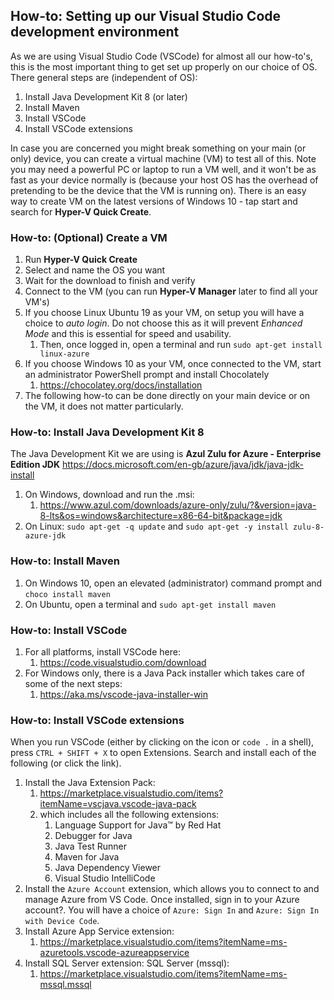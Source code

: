 
## How-to: Setting up our Visual Studio Code development environment
As we are using Visual Studio Code (VSCode) for almost all our how-to's, this is the most important thing to get set up properly on our choice of OS.
There general steps are (independent of OS):
1. Install Java Development Kit 8 (or later)
2. Install Maven
3. Install VSCode
4. Install VSCode extensions
 
In case you are concerned you might break something on your main (or only) device, you can create a virtual machine (VM) to test all of this.
Note you may need a powerful PC or laptop to run a VM well, and it won't be as fast as your device normally is (because your host OS has the overhead of pretending to be the device that the VM is running on). There is an easy way to create VM on the latest versions of Windows 10 - tap start and search for **Hyper-V Quick Create**.

### How-to: (Optional) Create a VM
1. Run **Hyper-V Quick Create**
2. Select and name the OS you want 
3. Wait for the download to finish and verify
4. Connect to the VM (you can run **Hyper-V Manager** later to find all your VM's)
5. If you choose Linux Ubuntu 19 as your VM, on setup you will have a choice to *auto login*. Do not choose this as it will prevent *Enhanced Mode* and this is essential for speed and usability.
   1. Then, once logged in, open a terminal and run `sudo apt-get install linux-azure`
6. If you choose Windows 10 as your VM, once connected to the VM, start an administrator PowerShell prompt and install Chocolately 
   1. https://chocolatey.org/docs/installation 
7. The following how-to can be done directly on your main device or on the VM, it does not matter particularly. 

### How-to: Install Java Development Kit 8
The Java Development Kit we are using is **Azul Zulu for Azure - Enterprise Edition JDK** https://docs.microsoft.com/en-gb/azure/java/jdk/java-jdk-install
1. On Windows, download and run the .msi: 
   1. https://www.azul.com/downloads/azure-only/zulu/?&version=java-8-lts&os=windows&architecture=x86-64-bit&package=jdk  
2. On Linux: `sudo apt-get -q update` and `sudo apt-get -y install zulu-8-azure-jdk`

### How-to: Install Maven
1. On Windows 10, open an elevated (administrator) command prompt and `choco install maven`
2. On Ubuntu, open a terminal and `sudo apt-get install maven`

### How-to: Install VSCode
1. For all platforms, install VSCode here: 
   1. https://code.visualstudio.com/download
2. For Windows only, there is a Java Pack installer which takes care of some of the next steps: 
   1. https://aka.ms/vscode-java-installer-win

### How-to: Install VSCode extensions
When you run VSCode (either by clicking on the icon or `code .` in a shell), press `CTRL + SHIFT + X` to open Extensions.
Search and install each of the following (or click the link).
1. Install the Java Extension Pack: 
   1. https://marketplace.visualstudio.com/items?itemName=vscjava.vscode-java-pack 
   2. which includes all the following extensions:
      1. Language Support for Java™ by Red Hat
      2. Debugger for Java
      3. Java Test Runner
      4. Maven for Java
      5. Java Dependency Viewer
      6. Visual Studio IntelliCode
2. Install the `Azure Account` extension, which allows you to connect to and manage Azure from VS Code. Once installed, sign in to your Azure account?. You will have a choice of `Azure: Sign In` and `Azure: Sign In with Device Code`.  
3. Install Azure App Service extension: 
   1. https://marketplace.visualstudio.com/items?itemName=ms-azuretools.vscode-azureappservice
4. Install SQL Server extension: SQL Server (mssql): 
   1. https://marketplace.visualstudio.com/items?itemName=ms-mssql.mssql